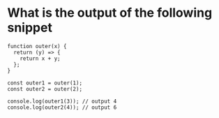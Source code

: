 # What is the output of the following snippet

```
function outer(x) {
  return (y) => {
    return x + y;
  };
}

const outer1 = outer(1);
const outer2 = outer(2);

console.log(outer1(3)); // output 4
console.log(outer2(4)); // output 6
```